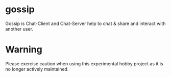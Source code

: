 # gossip
Gossip is Chat-Client and Chat-Server help to chat &amp; share and interact with another user.

# Warning
Please exercise caution when using this experimental hobby project as it is no longer actively maintained. 
